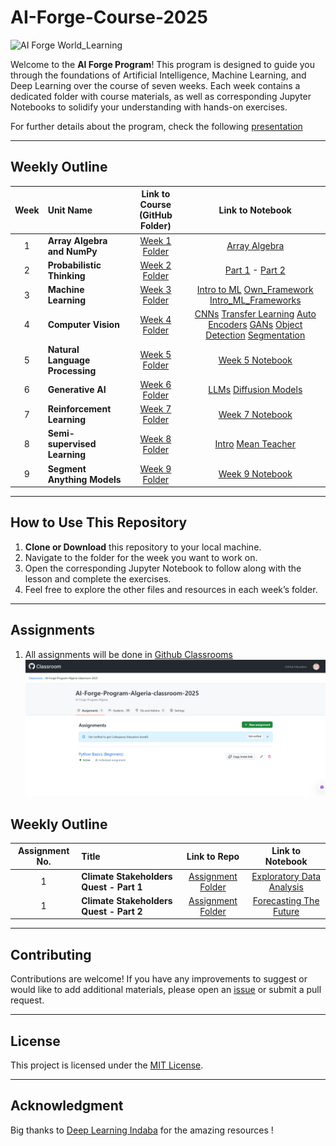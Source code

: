 # AI-Forge-Course-2025

![AI Forge World_Learning](https://www.worldlearning.org/wp-content/themes/worldlearning/assets/images/WL-post-default-image.png)

Welcome to the **AI Forge Program**! This program is designed to guide you through the foundations of Artificial Intelligence, Machine Learning, and Deep Learning over the course of seven weeks. Each week contains a dedicated folder with course materials, as well as corresponding Jupyter Notebooks to solidify your understanding with hands-on exercises.

For further details about the program, check the following [presentation](https://docs.google.com/presentation/d/1k9uvUfqTMalT8j9SnzeksyGvld_eqSPvc23mf_nkapc/edit#slide=id.p)

---

## Weekly Outline

| Week | Unit Name                              | Link to Course (GitHub Folder)                                    | Link to Notebook                                                     |
|:----:|:---------------------------------------|:------------------------------------------------------------------:|:---------------------------------------------------------------------:|
|  1   | **Array Algebra and NumPy**            | [Week 1 Folder](1_courses/2_advanced_track/1_array_algebra/) | [Array Algebra](1_courses/2_advanced_track/1_array_algebra/array_algebra.ipynb) |
|  2   | **Probabilistic Thinking**      | [Week 2 Folder](https://github.com/AI-Forge-Program-Algeria/AI-Forge-Course-2025/tree/main/1_courses/2_advanced_track/2_probabilistic_thinking) | [Part 1](https://github.com/AI-Forge-Program-Algeria/AI-Forge-Course-2025/blob/main/1_courses/2_advanced_track/2_probabilistic_thinking/01_Probabilistic_Thinking_and_Programming_Part1.ipynb) - [Part 2](https://github.com/AI-Forge-Program-Algeria/AI-Forge-Course-2025/blob/main/1_courses/2_advanced_track/2_probabilistic_thinking/02_Probabilistic_Thinking_and_Programming_Part2.ipynb) |
|  3   | **Machine Learning**  | [Week 3 Folder](https://github.com/AI-Forge-Program-Algeria/AI-Forge-Course-2025/tree/main/1_courses/2_advanced_track/Intro_ml) | [Intro to ML](https://github.com/AI-Forge-Program-Algeria/AI-Forge-Course-2025/blob/main/1_courses/2_advanced_track/Intro_ml/1_Introduction_to_ML.ipynb) [Own_Framework](https://github.com/AI-Forge-Program-Algeria/AI-Forge-Course-2025/blob/main/1_courses/2_advanced_track/4_Frameworks/OwnFramework.ipynb) [Intro_ML_Frameworks](https://github.com/AI-Forge-Program-Algeria/AI-Forge-Course-2025/blob/main/1_courses/2_advanced_track/4_Frameworks/Intro-ML-Frameworks.pdf) |
|  4   | **Computer Vision**                    | [Week 4 Folder](https://github.com/your-repo/AI-Forge/tree/main/Week4) | [CNNs]() [Transfer Learning]() [Auto Encoders]() [GANs]() [Object Detection]() [Segmentation]() |
|  5   | **Natural Language Processing**                      | [Week 5 Folder](https://github.com/your-repo/AI-Forge/tree/main/Week5) | [Week 5 Notebook](https://github.com/your-repo/AI-Forge/blob/main/Week5/Week5_Notebook.ipynb) |
|  6   | **Generative AI**                    | [Week 6 Folder](https://github.com/your-repo/AI-Forge/tree/main/Week6) | [LLMs]() [Diffusion Models]() |
|  7   | **Reinforcement Learning**            | [Week 7 Folder](https://github.com/your-repo/AI-Forge/tree/main/Week7) | [Week 7 Notebook](https://github.com/your-repo/AI-Forge/blob/main/Week7/Week7_Notebook.ipynb) |
|  8   | **Semi-supervised Learning**            | [Week 8 Folder](https://github.com/your-repo/AI-Forge/tree/main/Week7) | [Intro]() [Mean Teacher]() |
|  9   | **Segment Anything Models**            | [Week 9 Folder](https://github.com/your-repo/AI-Forge/tree/main/Week7) | [Week 9 Notebook](https://github.com/your-repo/AI-Forge/blob/main/Week7/Week7_Notebook.ipynb) |

---

## How to Use This Repository

1. **Clone or Download** this repository to your local machine.
2. Navigate to the folder for the week you want to work on.
3. Open the corresponding Jupyter Notebook to follow along with the lesson and complete the exercises.
4. Feel free to explore the other files and resources in each week’s folder.

---

## Assignments

1. All assignments will be done in [Github Classrooms](https://classroom.github.com/classrooms)
![Github_classrooms_assignment_example](assets/github_classrooms.png)

## Weekly Outline

| Assignment No. | Title                              | Link to Repo                                    | Link to Notebook                                                     |
|:----:|:---------------------------------------|:------------------------------------------------------------------:|:---------------------------------------------------------------------:|
|  1   | **Climate Stakeholders Quest - Part 1**            | [Assignment Folder](https://github.com/AI-Forge-Program-Algeria/exploratory-data-analysis-assignment) | [Exploratory Data Analysis](https://github.com/AI-Forge-Program-Algeria/exploratory-data-analysis-assignment/blob/main/assignmnent_1_eda.ipynb) |
|  1   | **Climate Stakeholders Quest - Part 2**            | [Assignment Folder]() | [Forecasting The Future]() |


---

## Contributing

Contributions are welcome! If you have any improvements to suggest or would like to add additional materials, please open an [issue](https://github.com/your-repo/AI-Forge/issues) or submit a pull request.

---

## License

This project is licensed under the [MIT License](LICENSE.md).

---
## Acknowledgment

Big thanks to [Deep Learning Indaba](https://github.com/deep-learning-indaba) for the amazing resources !


